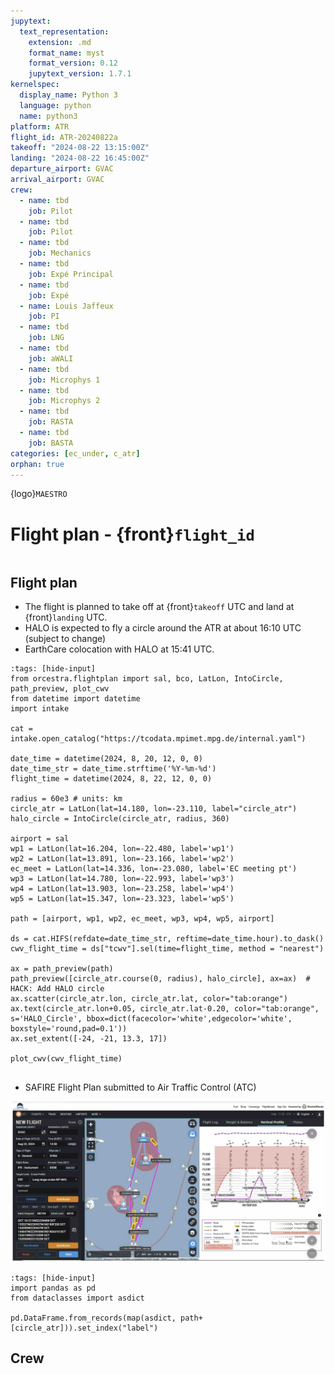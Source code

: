 ```yaml
---
jupytext:
  text_representation:
    extension: .md
    format_name: myst
    format_version: 0.12
    jupytext_version: 1.7.1
kernelspec:
  display_name: Python 3
  language: python
  name: python3
platform: ATR
flight_id: ATR-20240822a
takeoff: "2024-08-22 13:15:00Z"
landing: "2024-08-22 16:45:00Z"
departure_airport: GVAC
arrival_airport: GVAC
crew:
  - name: tbd
    job: Pilot
  - name: tbd
    job: Pilot
  - name: tbd
    job: Mechanics
  - name: tbd
    job: Expé Principal
  - name: tbd
    job: Expé 
  - name: Louis Jaffeux
    job: PI
  - name: tbd
    job: LNG
  - name: tbd
    job: aWALI
  - name: tbd
    job: Microphys 1
  - name: tbd
    job: Microphys 2
  - name: tbd
    job: RASTA
  - name: tbd
    job: BASTA
categories: [ec_under, c_atr]
orphan: true
---
```


{logo}`MAESTRO`

# Flight plan - {front}`flight_id`

```{badges}
```

## Flight plan
* The flight is planned to take off at {front}`takeoff` UTC and land at {front}`landing` UTC.
* HALO is expected to fly a circle around the ATR at about 16:10 UTC (subject to change)
* EarthCare colocation with HALO at 15:41 UTC.

```{code-cell} python3
:tags: [hide-input]
from orcestra.flightplan import sal, bco, LatLon, IntoCircle, path_preview, plot_cwv
from datetime import datetime
import intake

cat = intake.open_catalog("https://tcodata.mpimet.mpg.de/internal.yaml")

date_time = datetime(2024, 8, 20, 12, 0, 0)
date_time_str = date_time.strftime('%Y-%m-%d')
flight_time = datetime(2024, 8, 22, 12, 0, 0)

radius = 60e3 # units: km
circle_atr = LatLon(lat=14.180, lon=-23.110, label="circle_atr")
halo_circle = IntoCircle(circle_atr, radius, 360)

airport = sal
wp1 = LatLon(lat=16.204, lon=-22.480, label='wp1')
wp2 = LatLon(lat=13.891, lon=-23.166, label='wp2')
ec_meet = LatLon(lat=14.336, lon=-23.080, label='EC meeting pt')
wp3 = LatLon(lat=14.780, lon=-22.993, label='wp3')
wp4 = LatLon(lat=13.903, lon=-23.258, label='wp4')
wp5 = LatLon(lat=15.347, lon=-23.323, label='wp5')

path = [airport, wp1, wp2, ec_meet, wp3, wp4, wp5, airport]

ds = cat.HIFS(refdate=date_time_str, reftime=date_time.hour).to_dask()
cwv_flight_time = ds["tcwv"].sel(time=flight_time, method = "nearest")

ax = path_preview(path)
path_preview([circle_atr.course(0, radius), halo_circle], ax=ax)  # HACK: Add HALO circle
ax.scatter(circle_atr.lon, circle_atr.lat, color="tab:orange")
ax.text(circle_atr.lon+0.05, circle_atr.lat-0.20, color="tab:orange", s='HALO_Circle', bbox=dict(facecolor='white',edgecolor='white', boxstyle='round,pad=0.1'))
ax.set_extent([-24, -21, 13.3, 17])

plot_cwv(cwv_flight_time)


```
<!-- ![Flight Levels](./LEVELS-ATR-20240813b.jpg) -->

* SAFIRE Flight Plan submitted to Air Traffic Control (ATC)

![Page 1](./SAFIRE-ATR-20240822a.jpg)

```{code-cell} python3
:tags: [hide-input]
import pandas as pd
from dataclasses import asdict

pd.DataFrame.from_records(map(asdict, path+[circle_atr])).set_index("label")
```

## Crew

```{crew}
```
